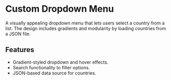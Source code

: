 # Custom Dropdown Menu

A visually appealing dropdown menu that lets users select a country from a list. The design includes gradients and modularity by loading countries from a JSON file.

## Features

- Gradient-styled dropdown and hover effects.
- Search functionality to filter options.
- JSON-based data source for countries.

